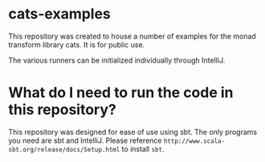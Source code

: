 cats-examples
==============

This repository was created to house a number of examples for the monad transform library cats. It is for public use.

The various runners can be initialized individually through IntelliJ.

What do I need to run the code in this repository?
==================================================

This repository was designed for ease of use using sbt. The only programs you need are sbt and IntelliJ. Please reference `http://www.scala-sbt.org/release/docs/Setup.html` to install `sbt`.
